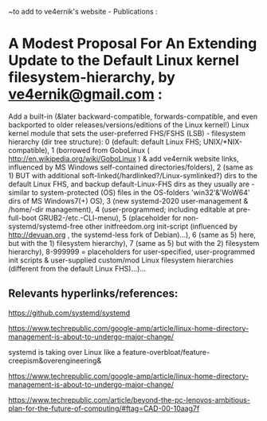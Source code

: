 ~to add to ve4ernik's website - Publications :



# A Modest Proposal For An Extending Update to the Default Linux kernel filesystem-hierarchy, by ve4ernik@gmail.com :
 Add a built-in (&later backward-compatible, forwards-compatible, and even backported to older releases/versions/editions of the Linux kernel!) Linux kernel module that sets the user-preferred FHS/FSHS (LSB) - filesystem hierarchy (dir tree structure): 0 (default: default Linux FHS; UNIX/*NIX-compatible), 1 (borrowed from GoboLinux ( http://en.wikipedia.org/wiki/GoboLinux ) & add ve4ernik website links, influenced by MS Windows self-contained directories/folders), 2 (same as 1) BUT with additional soft-linked(/hardlinked?/Linux-symlinked?) dirs to the default Linux FHS, and backup default-Linux-FHS dirs as they usually are - similar to system-protected (OS) files in the OS-folders 'win32'&'WoW64' dirs of MS Windows7(+) OS), 3 (new systemd-2020 user-management & /home/-dir management), 4 (user-programmed; including editable at pre-full-boot GRUB2-/etc.-CLI-menu), 5 (placeholder for non-systemd/systemd-free other initfreedom.org init-script (influenced by http://devuan.org , the systemd-less fork of Debian)...), 6 (same as 5) here, but with the 1) filesystem hierarchy), 7 (same as 5) but with the 2) filesystem hierarchy), 8-999999 = placeholders for user-specified, user-programmed init scripts & user-supplied custom/mod Linux filesystem hierarchies (different from the default Linux FHS)...)...


## Relevants hyperlinks/references:

https://github.com/systemd/systemd

https://www.techrepublic.com/google-amp/article/linux-home-directory-management-is-about-to-undergo-major-change/

systemd is taking over Linux like a feature-overbloat/feature-creepism&overengineering&

https://www.techrepublic.com/google-amp/article/linux-home-directory-management-is-about-to-undergo-major-change/

https://www.techrepublic.com/article/beyond-the-pc-lenovos-ambitious-plan-for-the-future-of-computing/#ftag=CAD-00-10aag7f
